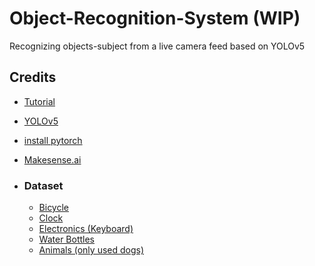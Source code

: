 # Object-Recognition-System (WIP)
Recognizing objects-subject from a live camera feed based on YOLOv5

## Credits
- [Tutorial](https://www.youtube.com/watch?v=GRtgLlwxpc4)
- [YOLOv5](https://github.com/ultralytics/yolov5)
- [install pytorch](https://gist.github.com/vandbt/62e137881a9e2014d4ded452d3e8e8dd)
- [Makesense.ai](https://www.makesense.ai)

- ### Dataset
  - [Bicycle](https://www.kaggle.com/datasets/dataclusterlabs/bicycle-image-dataset-vehicle-dataset/)
  - [Clock](https://www.kaggle.com/datasets/shivajbd/analog-clocks/data)
  - [Electronics (Keyboard)](https://www.kaggle.com/datasets/dataclusterlabs/electronics-mouse-keyboard-image-dataset)
  - [Water Bottles](https://www.kaggle.com/datasets/dataclusterlabs/electronics-mouse-keyboard-image-dataset)
  - [Animals (only used dogs)](https://www.kaggle.com/datasets/andrewmvd/animal-faces)
